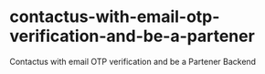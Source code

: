 # contactus-with-email-otp-verification-and-be-a-partener
Contactus with email OTP verification and be a Partener Backend
